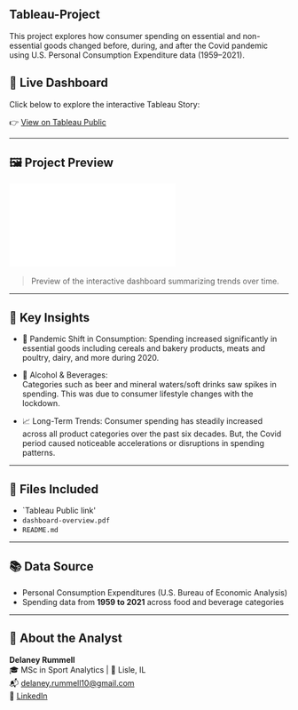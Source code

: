 ## Tableau-Project
This project explores how consumer spending on essential and non-essential goods changed before, during, and after the Covid pandemic using U.S. Personal Consumption Expenditure data (1959–2021).
## 🔗 Live Dashboard

Click below to explore the interactive Tableau Story:

👉 [View on Tableau Public](https://public.tableau.com/app/profile/delaney.rummell/viz/TableauFinalProject_17509755075080/TableauStory-FinalProject?publish=yes)

---

## 🖼️ Project Preview

![Dashboard Overview](dashboard-overview.pdf)

> Preview of the interactive dashboard summarizing trends over time.

---

## 📌 Key Insights

- 🦠 Pandemic Shift in Consumption:
  Spending increased significantly in essential goods including cereals and bakery products, meats and poultry, dairy, and more during 2020. 

- 🍺 Alcohol & Beverages:  
  Categories such as beer and mineral waters/soft drinks saw spikes in spending. This was due to consumer lifestyle changes with the lockdown.

- 📈 Long-Term Trends: 
  Consumer spending has steadily increased across all product categories over the past six decades. But, the Covid period caused noticeable accelerations or disruptions in spending patterns.

---

## 📁 Files Included

- `Tableau Public link'
- `dashboard-overview.pdf`
- `README.md`

---

## 📚 Data Source

- Personal Consumption Expenditures (U.S. Bureau of Economic Analysis)
- Spending data from **1959 to 2021** across food and beverage categories

---

## 🧠 About the Analyst

**Delaney Rummell**  
🎓 MSc in Sport Analytics | 📍 Lisle, IL  
📬 delaney.rummell10@gmail.com  
🔗 [LinkedIn](www.linkedin.com/in/delaney-rummell-12b12922a)
